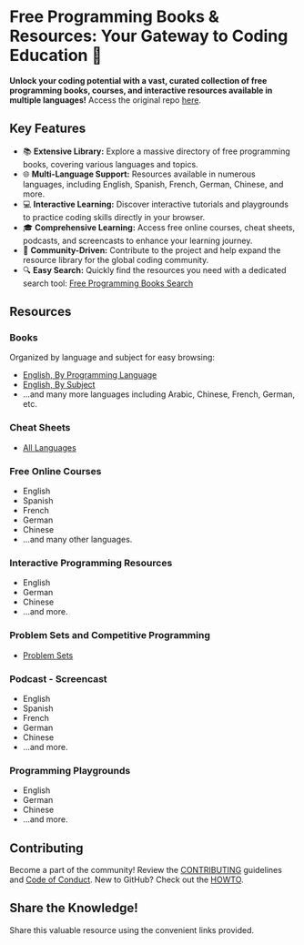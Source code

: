 # Free Programming Books & Resources: Your Gateway to Coding Education 🚀

**Unlock your coding potential with a vast, curated collection of free programming books, courses, and interactive resources available in multiple languages!** Access the original repo [here](https://github.com/EbookFoundation/free-programming-books).

## Key Features

*   📚 **Extensive Library:** Explore a massive directory of free programming books, covering various languages and topics.
*   🌐 **Multi-Language Support:** Resources available in numerous languages, including English, Spanish, French, German, Chinese, and more.
*   💻 **Interactive Learning:** Discover interactive tutorials and playgrounds to practice coding skills directly in your browser.
*   🎓 **Comprehensive Learning:** Access free online courses, cheat sheets, podcasts, and screencasts to enhance your learning journey.
*   🤝 **Community-Driven:** Contribute to the project and help expand the resource library for the global coding community.
*   🔍 **Easy Search:** Quickly find the resources you need with a dedicated search tool: [Free Programming Books Search](https://ebookfoundation.github.io/free-programming-books-search/)

## Resources

### Books
Organized by language and subject for easy browsing:

*   [English, By Programming Language](books/free-programming-books-langs.md)
*   [English, By Subject](books/free-programming-books-subjects.md)
*   ...and many more languages including Arabic, Chinese, French, German, etc.

### Cheat Sheets
*   [All Languages](more/free-programming-cheatsheets.md)

### Free Online Courses
*   English
*   Spanish
*   French
*   German
*   Chinese
*   ...and many other languages.

### Interactive Programming Resources
*   English
*   German
*   Chinese
*   ...and more.

### Problem Sets and Competitive Programming
*   [Problem Sets](more/problem-sets-competitive-programming.md)

### Podcast - Screencast
*   English
*   Spanish
*   French
*   German
*   Chinese
*   ...and more.

### Programming Playgrounds
*   English
*   German
*   Chinese
*   ...and more.

## Contributing

Become a part of the community!  Review the [CONTRIBUTING](docs/CONTRIBUTING.md) guidelines and [Code of Conduct](docs/CODE_OF_CONDUCT.md).  New to GitHub? Check out the [HOWTO](docs/HOWTO.md).

## Share the Knowledge!

Share this valuable resource using the convenient links provided.